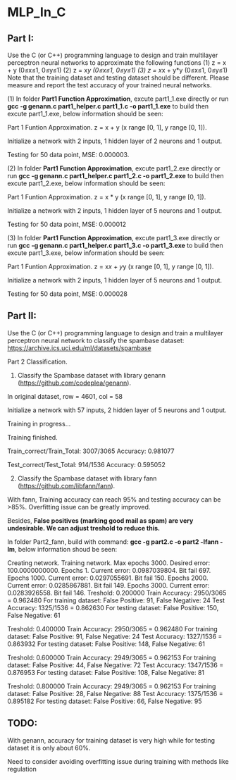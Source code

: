 # MLP_In_C
## Part I:
Use the C (or C++) programming language to design and train multilayer perceptron neural networks to approximate the following functions
(1) z = x + y (0≤x≤1, 0≤y≤1)
(2) z = x*y (0≤x≤1, 0≤y≤1)
(3) z = x*x + y*y (0≤x≤1, 0≤y≤1)
Note that the training dataset and testing dataset should be different. Please measure and report the test accuracy of your trained neural networks.

(1) In folder **Part1 Function Approximation**, excute part1_1.exe directly or run **gcc -g genann.c part1_helper.c part1_1.c -o part1_1.exe** to build then excute part1_1.exe, 
below information should be seen:

Part 1 Funtion Approximation.
z = x + y (x range [0, 1], y range [0, 1]).

Initialize a network with 2 inputs, 1 hidden layer of 2 neurons and 1 output.

Testing for 50 data point, MSE: 0.000003.

(2) In folder **Part1 Function Approximation**, excute part1_2.exe directly or run **gcc -g genann.c part1_helper.c part1_2.c -o part1_2.exe** to build then excute part1_2.exe, 
below information should be seen:

Part 1 Funtion Approximation.
z = x * y (x range [0, 1], y range [0, 1]).

Initialize a network with 2 inputs, 1 hidden layer of 5 neurons and 1 output.

Testing for 50 data point, MSE: 0.000012

(3) In folder **Part1 Function Approximation**, excute part1_3.exe directly or run **gcc -g genann.c part1_helper.c part1_3.c -o part1_3.exe** to build then excute part1_3.exe, 
below information should be seen:

Part 1 Funtion Approximation.
z = x*x + y*y (x range [0, 1], y range [0, 1]).

Initialize a network with 2 inputs, 1 hidden layer of 5 neurons and 1 output.

Testing for 50 data point, MSE: 0.000028

## Part II:
Use the C (or C++) programming language to design and train a multilayer perceptron neural network to classify the spambase dataset: https://archive.ics.uci.edu/ml/datasets/spambase

Part 2 Classification.

1. Classify the Spambase dataset with library genann (https://github.com/codeplea/genann).

In original dataset, row = 4601, col = 58

Initialize a network with 57 inputs, 2 hidden layer of 5 neurons and 1 output.

Training in progress...

Training finished.

Train_correct/Train_Total: 3007/3065
Accuracy: 0.981077

Test_correct/Test_Total: 914/1536
Accuracy: 0.595052

2. Classify the Spambase dataset with library fann (https://github.com/libfann/fann).

With fann, Training accuracy can reach 95% and testing accuracy can be >85%. Overfitting issue can be greatly improved.

Besides, **False positives (marking good mail as spam) are very undesirable. We can adjust treshold to reduce this.**

In folder Part2_fann, build with command: **gcc -g part2.c -o part2 -lfann -lm**, below information shoud be seen:

Creating network.
Training network.
Max epochs     3000. Desired error: 100.0000000000.
Epochs            1. Current error: 0.0987039804. Bit fail 697.
Epochs         1000. Current error: 0.0297055691. Bit fail 150.
Epochs         2000. Current error: 0.0285867881. Bit fail 149.
Epochs         3000. Current error: 0.0283926558. Bit fail 146.
Treshold: 0.200000
Train Accuracy: 2950/3065 = 0.962480
For training dataset: False Positive: 91, False Negative: 24
Test Accuracy: 1325/1536 = 0.862630
For testing dataset: False Positive: 150, False Negative: 61

Treshold: 0.400000
Train Accuracy: 2950/3065 = 0.962480
For training dataset: False Positive: 91, False Negative: 24
Test Accuracy: 1327/1536 = 0.863932
For testing dataset: False Positive: 148, False Negative: 61

Treshold: 0.600000
Train Accuracy: 2949/3065 = 0.962153
For training dataset: False Positive: 44, False Negative: 72
Test Accuracy: 1347/1536 = 0.876953
For testing dataset: False Positive: 108, False Negative: 81

Treshold: 0.800000
Train Accuracy: 2949/3065 = 0.962153
For training dataset: False Positive: 28, False Negative: 88
Test Accuracy: 1375/1536 = 0.895182
For testing dataset: False Positive: 66, False Negative: 95

## TODO:
With genann, accuracy for training dataset is very high while for testing dataset it is only about 60%. 

Need to consider avoiding overfitting issue during training with methods like regulation
